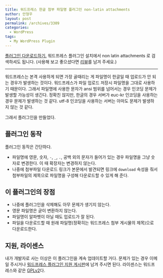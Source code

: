 ```yaml
---
title: 워드프레스 한글 첨부 파일명 플러그인 non-latin attachments
author: 안형우
layout: post
permalink: /archives/3309
categories:
  - WordPress
tags:
  - My WordPress Plugin
---
```


[플러그인 다운로드하기.][download] 워드프레스 플러그인 설치에서 non latin attachments 로 검색하셔도 됩니다. (사용해 보고 좋으셨다면 [리뷰][review]를 남겨 주세요.)

---

워드프레스는 본격 사용하게 되면 가장 골때리는 게 파일명이 한글일 때 업로드가 안 되는 경우가 발생하는 것이다. 워드프레스가 파일 업로드 저장시 파일명을 그대로 사용하기 때문이다. 그래서 파일명에 사용한 문자가 ansi 범위를 넘어서는 경우 인코딩 문제가 발생할 가능성이 생긴다. 정확친 않지만, 한글의 경우 서버가 euc-kr 인코딩을 사용하는 경우 문제가 발생하는 것 같다. utf-8 인코딩을 사용하는 서버는 아마도 문제가 발생하지 않는 것 같다.

그래서 플러그인을 만들었다.

## 플러그인 동작

플러그인 동작은 간단하다. 

- 파일명에 영문, 숫자, `-`, `_`, `.`, 공백 외의 문자가 들어가 있는 경우 파일명을 그냥 숫자로 변경한다. 이 때 확장자는 변경하지 않는다.
- 나중에 첨부파일 다운로드 링크가 본문에서 발견되면 링크에 `download` 속성을 줘서 첨부파일의 제목으로 파일명을 구성해 다운로드할 수 있게 해 준다.

## 이 플러그인의 장점

* 나중에 플러그인을 삭제해도 아무 문제가 생기지 않는다.
* 영문 파일명은 굳이 변환하지 않는다.
* 파일명이 알파벳이 아닐 때도 업로드가 잘 된다.
* 파일을 다운로드할 때 원래 파일명(정확히는 워드프레스 첨부 게시물의 제목)으로 다운로드한다.

## 지원, 라이센스

내가 개발자로 사는 이상은 이 플러그인을 계속 업데이트할 거다. 문제가 있는 경우 이메일 주시거나 [워드프레스 플러그인 지원 게시판][support]에 남겨 주시면 된다. 라이센스는 워드프레스와 같은 [GPLv2][gpl]다.

[download]: https://wordpress.org/plugins/non-latin-attachments/
[review]: https://wordpress.org/support/plugin/non-latin-attachments/reviews/
[support]: https://wordpress.org/support/plugin/non-latin-attachments/
[gpl]: http://www.gnu.org/licenses/gpl-2.0.html
